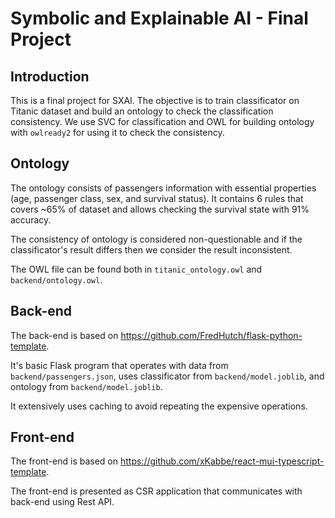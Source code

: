 # Symbolic and Explainable AI - Final Project 

## Introduction

This is a final project for SXAI. The objective is to train classificator on Titanic dataset and build an ontology to check the classification consistency.
We use SVC for classification and OWL for building ontology with `owlready2` for using it to check the consistency.

## Ontology

The ontology consists of passengers information with essential properties (age, passenger class, sex, and survival status).
It contains 6 rules that covers ~65% of dataset and allows checking the survival state with 91% accuracy.

The consistency of ontology is considered non-questionable and if the classificator's result differs then we consider the result inconsistent.

The OWL file can be found both in `titanic_ontology.owl` and `backend/ontology.owl`.


## Back-end

The back-end is based on https://github.com/FredHutch/flask-python-template.

It's basic Flask program that operates with data from `backend/passengers.json`, uses classificator from `backend/model.joblib`,
and ontology from `backend/model.joblib`.

It extensively uses caching to avoid repeating the expensive operations. 

## Front-end

The front-end is based on https://github.com/xKabbe/react-mui-typescript-template.

The front-end is presented as CSR application that communicates with back-end using Rest API. 
